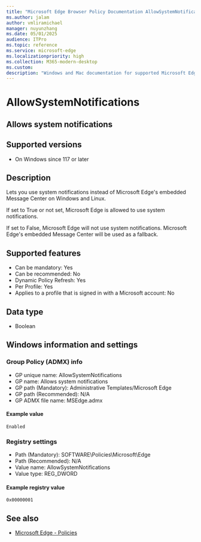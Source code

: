 ```yaml
---
title: "Microsoft Edge Browser Policy Documentation AllowSystemNotifications"
ms.author: jalam
author: vmliramichael
manager: nuyunzhang
ms.date: 05/01/2025
audience: ITPro
ms.topic: reference
ms.service: microsoft-edge
ms.localizationpriority: high
ms.collection: M365-modern-desktop
ms.custom:
description: "Windows and Mac documentation for supported Microsoft Edge Browser policy: Allows system notifications"
---
```


<!--THIS FILE IS AUTOMATICALLY GENERATED. MANUAL CHANGES WILL BE OVERWRITTEN.-->
<!--Please contact the Microsoft Edge Manageability team with any questions.-->

# AllowSystemNotifications

## Allows system notifications


## Supported versions

- On Windows since 117 or later

## Description

Lets you use system notifications instead of Microsoft Edge's embedded Message Center on Windows and Linux.

If set to True or not set, Microsoft Edge is allowed to use system notifications.

If set to False, Microsoft Edge will not use system notifications. Microsoft Edge's embedded Message Center will be used as a fallback.

## Supported features

- Can be mandatory: Yes
- Can be recommended: No
- Dynamic Policy Refresh: Yes
- Per Profile: Yes
- Applies to a profile that is signed in with a Microsoft account: No

## Data type

- Boolean

## Windows information and settings

### Group Policy (ADMX) info

- GP unique name: AllowSystemNotifications
- GP name: Allows system notifications
- GP path (Mandatory): Administrative Templates/Microsoft Edge
- GP path (Recommended): N/A
- GP ADMX file name: MSEdge.admx

#### Example value

```
Enabled
```

### Registry settings

- Path (Mandatory): SOFTWARE\Policies\Microsoft\Edge
- Path (Recommended): N/A
- Value name: AllowSystemNotifications
- Value type: REG_DWORD

#### Example registry value

```
0x00000001
```


## See also
- [Microsoft Edge - Policies](../microsoft-edge-policies.md)
